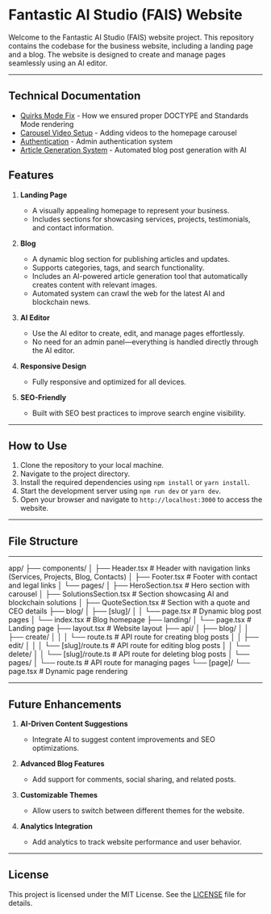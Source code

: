 # Fantastic AI Studio (FAIS) Website

Welcome to the Fantastic AI Studio (FAIS) website project. This repository contains the codebase for the business website, including a landing page and a blog. The website is designed to create and manage pages seamlessly using an AI editor.

---

## Technical Documentation

- [Quirks Mode Fix](./docs/quirks-mode-fix.md) - How we ensured proper DOCTYPE and Standards Mode rendering
- [Carousel Video Setup](./docs/carousel-video-setup.md) - Adding videos to the homepage carousel
- [Authentication](./docs/authentication.md) - Admin authentication system
- [Article Generation System](./docs/article-generation-system.md) - Automated blog post generation with AI

## Features

1. **Landing Page**
   - A visually appealing homepage to represent your business.
   - Includes sections for showcasing services, projects, testimonials, and contact information.

2. **Blog**
   - A dynamic blog section for publishing articles and updates.
   - Supports categories, tags, and search functionality.
   - Includes an AI-powered article generation tool that automatically creates content with relevant images.
   - Automated system can crawl the web for the latest AI and blockchain news.

3. **AI Editor**
   - Use the AI editor to create, edit, and manage pages effortlessly.
   - No need for an admin panel—everything is handled directly through the AI editor.

4. **Responsive Design**
   - Fully responsive and optimized for all devices.

5. **SEO-Friendly**
   - Built with SEO best practices to improve search engine visibility.

---

## How to Use

1. Clone the repository to your local machine.
2. Navigate to the project directory.
3. Install the required dependencies using `npm install` or `yarn install`.
4. Start the development server using `npm run dev` or `yarn dev`.
5. Open your browser and navigate to `http://localhost:3000` to access the website.

---

## File Structure

---

app/
├── components/
│   ├── Header.tsx              # Header with navigation links (Services, Projects, Blog, Contacts)
│   ├── Footer.tsx              # Footer with contact and legal links
│   └── pages/
│       ├── HeroSection.tsx     # Hero section with carousel
│       ├── SolutionsSection.tsx # Section showcasing AI and blockchain solutions
│       ├── QuoteSection.tsx    # Section with a quote and CEO details
├── blog/
│   ├── [slug]/
│   │   └── page.tsx            # Dynamic blog post pages
│   └── index.tsx               # Blog homepage
├── landing/
│   └── page.tsx                # Landing page
├── layout.tsx                  # Website layout
├── api/
│   ├── blog/
│   │   ├── create/
│   │   │   └── route.ts        # API route for creating blog posts
│   │   ├── edit/
│   │   │   └── [slug]/route.ts # API route for editing blog posts
│   │   └── delete/
│   │       └── [slug]/route.ts # API route for deleting blog posts
│   └── pages/
│       └── route.ts            # API route for managing pages
└── [page]/
    └── page.tsx                # Dynamic page rendering
  
---

## Future Enhancements

1. **AI-Driven Content Suggestions**
   - Integrate AI to suggest content improvements and SEO optimizations.

2. **Advanced Blog Features**
   - Add support for comments, social sharing, and related posts.

3. **Customizable Themes**
   - Allow users to switch between different themes for the website.

4. **Analytics Integration**
   - Add analytics to track website performance and user behavior.

---

## License

This project is licensed under the MIT License. See the [LICENSE](LICENSE) file for details.
